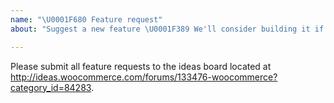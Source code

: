 ```yaml
---
name: "\U0001F680 Feature request"
about: "Suggest a new feature \U0001F389 We'll consider building it if it receives sufficient interest! \U0001F44D"

---
```


Please submit all feature requests to the ideas board located at http://ideas.woocommerce.com/forums/133476-woocommerce?category_id=84283.
